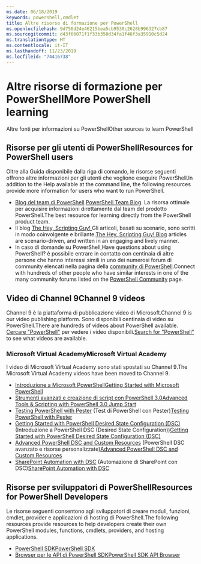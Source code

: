 ```yaml
---
ms.date: 06/18/2019
keywords: powershell,cmdlet
title: Altre risorse di formazione per PowerShell
ms.openlocfilehash: 9d756d24e46215bea5cb9530c2628b996327cb87
ms.sourcegitcommit: d43f66071f1f33b350d34fa1f46f3a35910c5d24
ms.translationtype: HT
ms.contentlocale: it-IT
ms.lasthandoff: 11/23/2019
ms.locfileid: "74416738"
---
```

# <a name="more-powershell-learning"></a><span data-ttu-id="bbedb-103">Altre risorse di formazione per PowerShell</span><span class="sxs-lookup"><span data-stu-id="bbedb-103">More PowerShell learning</span></span>

<span data-ttu-id="bbedb-104">Altre fonti per informazioni su PowerShell</span><span class="sxs-lookup"><span data-stu-id="bbedb-104">Other sources to learn PowerShell</span></span>

## <a name="resources-for-powershell-users"></a><span data-ttu-id="bbedb-105">Risorse per gli utenti di PowerShell</span><span class="sxs-lookup"><span data-stu-id="bbedb-105">Resources for PowerShell users</span></span>

<span data-ttu-id="bbedb-106">Oltre alla Guida disponibile dalla riga di comando, le risorse seguenti offrono altre informazioni per gli utenti che vogliono eseguire PowerShell.</span><span class="sxs-lookup"><span data-stu-id="bbedb-106">In addition to the Help available at the command line, the following resources provide more information for users who want to run PowerShell.</span></span>

- <span data-ttu-id="bbedb-107">[Blog del team di PowerShell](https://devblogs.microsoft.com/powershell/).</span><span class="sxs-lookup"><span data-stu-id="bbedb-107">[PowerShell Team Blog](https://devblogs.microsoft.com/powershell/).</span></span> <span data-ttu-id="bbedb-108">La risorsa ottimale per acquisire informazioni direttamente dal team del prodotto PowerShell.</span><span class="sxs-lookup"><span data-stu-id="bbedb-108">The best resource for learning directly from the PowerShell product team.</span></span>
- <span data-ttu-id="bbedb-109">Il blog [The Hey, Scripting Guy! ](https://devblogs.microsoft.com/scripting/)Gli articoli, basati su scenario, sono scritti in modo coinvolgente e brillante.</span><span class="sxs-lookup"><span data-stu-id="bbedb-109">[The Hey, Scripting Guy! Blog](https://devblogs.microsoft.com/scripting/) articles are scenario-driven, and written in an engaging and lively manner.</span></span>
- <span data-ttu-id="bbedb-110">In caso di domande su PowerShell,</span><span class="sxs-lookup"><span data-stu-id="bbedb-110">Have questions about using PowerShell?</span></span> <span data-ttu-id="bbedb-111">è possibile entrare in contatto con centinaia di altre persone che hanno interessi simili in uno dei numerosi forum di community elencati nella pagina della [community di PowerShell](/powershell/#pivot=main&panel=community).</span><span class="sxs-lookup"><span data-stu-id="bbedb-111">Connect with hundreds of other people who have similar interests in one of the many community forums listed on the [PowerShell Community](/powershell/#pivot=main&panel=community) page.</span></span>

## <a name="channel-9-videos"></a><span data-ttu-id="bbedb-112">Video di Channel 9</span><span class="sxs-lookup"><span data-stu-id="bbedb-112">Channel 9 videos</span></span>

<span data-ttu-id="bbedb-113">Channel 9 è la piattaforma di pubblicazione video di Microsoft.</span><span class="sxs-lookup"><span data-stu-id="bbedb-113">Channel 9 is our video publishing platform.</span></span> <span data-ttu-id="bbedb-114">Sono disponibili centinaia di video su PowerShell.</span><span class="sxs-lookup"><span data-stu-id="bbedb-114">There are hundreds of videos about PowerShell available.</span></span> <span data-ttu-id="bbedb-115">[Cercare "PowerShell"](https://channel9.msdn.com/Search?term=PowerShell&sortBy=top-rated) per vedere i video disponibili.</span><span class="sxs-lookup"><span data-stu-id="bbedb-115">[Search for "PowerShell"](https://channel9.msdn.com/Search?term=PowerShell&sortBy=top-rated) to see what videos are available.</span></span>

### <a name="microsoft-virtual-academy"></a><span data-ttu-id="bbedb-116">Microsoft Virtual Academy</span><span class="sxs-lookup"><span data-stu-id="bbedb-116">Microsoft Virtual Academy</span></span>

<span data-ttu-id="bbedb-117">I video di Microsoft Virtual Academy sono stati spostati su Channel 9.</span><span class="sxs-lookup"><span data-stu-id="bbedb-117">The Microsoft Virtual Academy videos have been moved to Channel 9.</span></span>

- [<span data-ttu-id="bbedb-118">Introduzione a Microsoft PowerShell</span><span class="sxs-lookup"><span data-stu-id="bbedb-118">Getting Started with Microsoft PowerShell</span></span>](https://channel9.msdn.com/Series/Getting-Started-with-Microsoft-PowerShell)
- [<span data-ttu-id="bbedb-119">Strumenti avanzati e creazione di script con PowerShell 3.0</span><span class="sxs-lookup"><span data-stu-id="bbedb-119">Advanced Tools & Scripting with PowerShell 3.0 Jump Start</span></span>](https://channel9.msdn.com/Series/Advanced-Tools-and-Scripting-with-PowerShell-3.0-Jump-Start)
- <span data-ttu-id="bbedb-120">[Testing PowerShell with Pester](https://channel9.msdn.com/Series/Testing-PowerShell-with-Pester) (Test di PowerShell con Pester)</span><span class="sxs-lookup"><span data-stu-id="bbedb-120">[Testing PowerShell with Pester](https://channel9.msdn.com/Series/Testing-PowerShell-with-Pester)</span></span>
- <span data-ttu-id="bbedb-121">[Getting Started with PowerShell Desired State Configuration (DSC)](https://channel9.msdn.com/Series/Getting-Started-with-PowerShell-DSC) (Introduzione a PowerShell DSC (Desired State Configuration))</span><span class="sxs-lookup"><span data-stu-id="bbedb-121">[Getting Started with PowerShell Desired State Configuration (DSC)](https://channel9.msdn.com/Series/Getting-Started-with-PowerShell-DSC)</span></span>
- <span data-ttu-id="bbedb-122">[Advanced PowerShell DSC and Custom Resources](https://channel9.msdn.com/Series/Advanced-PowerShell-DSC-and-Custom-Resources) (PowerShell DSC avanzato e risorse personalizzate)</span><span class="sxs-lookup"><span data-stu-id="bbedb-122">[Advanced PowerShell DSC and Custom Resources](https://channel9.msdn.com/Series/Advanced-PowerShell-DSC-and-Custom-Resources)</span></span>
- <span data-ttu-id="bbedb-123">[SharePoint Automation with DSC](https://channel9.msdn.com/Series/SharePoint-Automation-with-DSC) (Automazione di SharePoint con DSC)</span><span class="sxs-lookup"><span data-stu-id="bbedb-123">[SharePoint Automation with DSC](https://channel9.msdn.com/Series/SharePoint-Automation-with-DSC)</span></span>

## <a name="resources-for-powershell-developers"></a><span data-ttu-id="bbedb-124">Risorse per sviluppatori di PowerShell</span><span class="sxs-lookup"><span data-stu-id="bbedb-124">Resources for PowerShell Developers</span></span>

<span data-ttu-id="bbedb-125">Le risorse seguenti consentono agli sviluppatori di creare moduli, funzioni, cmdlet, provider e applicazioni di hosting di PowerShell.</span><span class="sxs-lookup"><span data-stu-id="bbedb-125">The following resources provide resources to help developers create their own PowerShell modules, functions, cmdlets, providers, and hosting applications.</span></span>

- [<span data-ttu-id="bbedb-126">PowerShell SDK</span><span class="sxs-lookup"><span data-stu-id="bbedb-126">PowerShell SDK</span></span>](/powershell/scripting/developer/windows-powershell)
- [<span data-ttu-id="bbedb-127">Browser per le API di PowerShell SDK</span><span class="sxs-lookup"><span data-stu-id="bbedb-127">PowerShell SDK API Browser</span></span>](/dotnet/api/system.management.automation)
